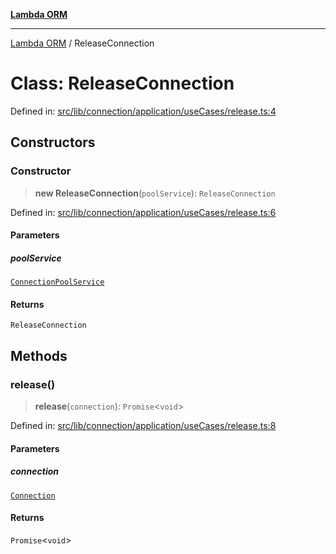 [**Lambda ORM**](../README.md)

***

[Lambda ORM](../README.md) / ReleaseConnection

# Class: ReleaseConnection

Defined in: [src/lib/connection/application/useCases/release.ts:4](https://github.com/lambda-orm/lambdaorm/blob/ba6243bf966eaef6437cd89eb7738a84e374ceb0/src/lib/connection/application/useCases/release.ts#L4)

## Constructors

### Constructor

> **new ReleaseConnection**(`poolService`): `ReleaseConnection`

Defined in: [src/lib/connection/application/useCases/release.ts:6](https://github.com/lambda-orm/lambdaorm/blob/ba6243bf966eaef6437cd89eb7738a84e374ceb0/src/lib/connection/application/useCases/release.ts#L6)

#### Parameters

##### poolService

[`ConnectionPoolService`](ConnectionPoolService.md)

#### Returns

`ReleaseConnection`

## Methods

### release()

> **release**(`connection`): `Promise`\<`void`\>

Defined in: [src/lib/connection/application/useCases/release.ts:8](https://github.com/lambda-orm/lambdaorm/blob/ba6243bf966eaef6437cd89eb7738a84e374ceb0/src/lib/connection/application/useCases/release.ts#L8)

#### Parameters

##### connection

[`Connection`](../interfaces/Connection.md)

#### Returns

`Promise`\<`void`\>
